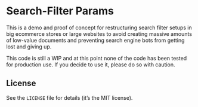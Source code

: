 # Search-Filter Params

This is a demo and proof of concept for restructuring search filter
setups in big ecommerce stores or large websites to avoid creating
massive amounts of low-value documents and preventing search engine
bots from getting lost and giving up.

This code is still a WIP and at this point none of the code has been
tested for production use. If you decide to use it, please do so with
caution.

## License
See the `LICENSE` file for details (it’s the MIT license).